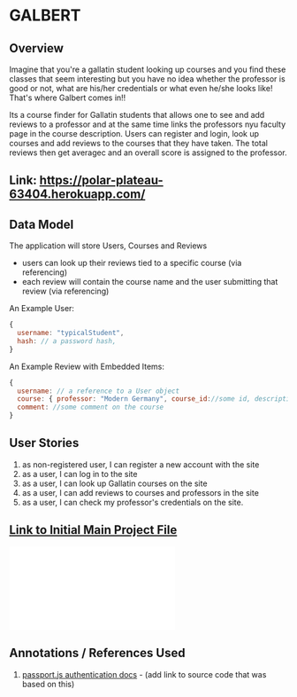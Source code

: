 # GALBERT 

## Overview

Imagine that you're a gallatin student looking up courses and you find these classes that seem interesting but you have no idea whether the professor is good or not, what are his/her credentials or what even he/she looks like! That's where Galbert comes in!!

Its a course finder for Gallatin students that allows one to see and add reviews to a professor and at the same time links the professors nyu faculty page in the course description. Users can register and login, look up courses and add reviews to the courses that they have taken. The total reviews then get averagec and an overall score is assigned to the professor.  

## Link: https://polar-plateau-63404.herokuapp.com/



## Data Model
 
The application will store Users, Courses and Reviews

* users can look up their reviews tied to a specific course (via referencing)
* each review will contain the course name and the user submitting that review (via referencing)

An Example User:

```javascript
{
  username: "typicalStudent",
  hash: // a password hash,
}
```

An Example Review with Embedded Items:

```javascript
{
  username: // a reference to a User object
  course: { professor: "Modern Germany", course_id://some id, description: "Autobahn",},
  comment: //some comment on the course
}
```
## User Stories
1. as non-registered user, I can register a new account with the site
2. as a user, I can log in to the site
3. as a user, I can look up Gallatin courses on the site
4. as a user, I can add reviews to courses and professors in the site
5. as a user, I can check my professor's credentials on the site.

## [Link to Initial Main Project File](app.js) 

![app](app.js)

## Annotations / References Used

1. [passport.js authentication docs](http://passportjs.org/docs) - (add link to source code that was based on this)


